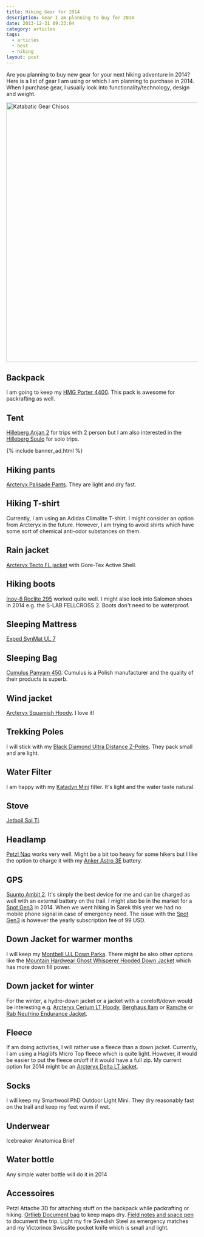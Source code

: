 ```yaml
---
title: Hiking Gear for 2014
description: Gear I am planning to buy for 2014
date: 2013-12-31 09:33:04
category: articles
tags:
  - articles
  - best
  - hiking
layout: post
---
```

Are you planning to buy new gear for your next hiking adventure in 2014? Here is a list of gear I am using or which I am planning to purchase in 2014. When I purchase gear, I usually look into functionality/technology, design and weight.

<a href="https://www.flickr.com/photos/90204224@N07/8730115903" title="Katabatic Gear Chisos"><img src="https://farm8.staticflickr.com/7383/8730115903_055c604918_b.jpg" width="1024" height="683" alt="Katabatic Gear Chisos"></a><!--more--><br>

<h2>Backpack</h2>
I am going to keep my <a href="http://hikeventures.com/gear-review-hmg-porter-4400-black/" target="_self">HMG Porter 4400</a>. This pack is awesome for packrafting as well.

<h2>Tent</h2>
<a href="http://hikeventures.com/gear-review-hilleberg-anjan-for-the-summer/" target="_self">Hilleberg Anjan 2</a> for trips with 2 person but I am also interested in the <a href="http://www.hilleberg.com/home/products/soulo/soulo.php" target="_blank">Hilleberg Soulo</a> for solo trips.

{% include banner_ad.html %}

<h2>Hiking pants</h2>
<a href="http://hikeventures.com/gear-review-arcteryx-palisade-pants/" target="_self">Arcteryx Palisade Pants</a>. They are light and dry fast.

<h2>Hiking T-shirt</h2>
Currently, I am using an Adidas Climalite T-shirt. I might consider an option from Arcteryx in the future. However, I am trying to avoid shirts which have some sort of chemical anti-odor substances on them.

<h2>Rain jacket</h2>
<a href="http://hikeventures.com/arcteryx-tecto-fl-jacket/" target="_self">Arcteryx Tecto FL jacket</a> with Gore-Tex Active Shell.

<h2>Hiking boots</h2>
<a href="http://hikeventures.com/gear-review-inov-8-roclite-295/" target="_self">Inov-8 Roclite 295</a> worked quite well. I might also look into Salomon shoes in 2014 e.g. the S-LAB FELLCROSS 2. Boots don't need to be waterproof.

<h2>Sleeping Mattress</h2>
<a href="http://www.exped.com/finland/en/product-category/mats/downmat-ul-7-m" target="_blank">Exped SynMat UL 7</a>

<h2>Sleeping Bag</h2>
<a href="http://sleepingbags-cumulus.eu/uk/categories/sleeping-bags/panyam-450?gid=59&vid=1" target="_blank">Cumulus Panyam 450</a>. Cumulus is a Polish manufacturer and the quality of their products is superb.

<h2>Wind jacket</h2>
<a href="http://hikeventures.com/gear-review-arcteryx-squamish-hoody/" target="_self">Arcteryx Squamish Hoody</a>. I love it!

<h2>Trekking Poles</h2>
I will stick with my <a href="http://hikeventures.com/gear-review-black-diamond-ultra-distance-z-pole/" target="_blank">Black Diamond Ultra Distance Z-Poles</a>. They pack small and are light.

<h2>Water Filter</h2>
I am happy with my <a href="http://hikeventures.com/gear-review-katadyn-mini-water-filter/" target="_self">Katadyn Mini</a> filter. It's light and the water taste natural.

<h2>Stove</h2>
<a href="http://hikeventures.com/gear-review-jetboil-sol-ti/" target="_blank">Jetboil Sol Ti</a>.

<h2>Headlamp</h2>
<a href="http://hikeventures.com/petzl-nao-headlamp-test/" target="_blank">Petzl Nao</a> works very well. Might be a bit too heavy for some hikers but I like the option to charge it with my <a href="http://hikeventures.com/how-to-charge-your-batteries-when-you-are-outdoors/" target="_blank">Anker Astro 3E</a> battery.

<h2>GPS</h2>
<a href="http://hikeventures.com/gear-review-suunto-ambit-2-black-hr/" target="_blank">Suunto Ambit 2</a>. It's simply the best device for me and can be charged as well with an external battery on the trail. I might also be in the market for a <a href="http://www.findmespot.com/en/index.php?cid=100" target="_blank">Spot Gen3</a> in 2014. When we went hiking in Sarek this year we had no mobile phone signal in case of emergency need. The issue with the <a href="http://www.findmespot.com/en/index.php?cid=100" target="_blank">Spot Gen3</a> is however the yearly subscription fee of 99 USD.

<h2>Down Jacket for warmer months</h2>
I will keep my <a href="http://hikeventures.com/gear-review-montbell-u-dot-l-down-parka/" target="_blank">Montbell U.L Down Parka</a>. There might be also other options like the <a href="http://www.mountainhardwear.com/mens-ghost-whisperer-hooded-jacket-OM5271.html" target="_blank">Mountain Hardwear Ghost Whisperer Hooded Down Jacket</a> which has more down fill power.

<h2>Down jacket for winter</h2>
For the winter, a hydro-down jacket or a jacket with a coreloft/down would be interesting e.g. <a href="http://arcteryx.com/product.aspx?language=EN&gender=Mens&model=Cerium-LT-Hoody" target="_blank">Arcteryx Cerium LT Hoody</a>, <a href="http://store.berghaus.com/p/clothing/mens-ilam-850-fill-hydrodown-jacket/420589" target="_blank">Berghaus IIam</a> or <a href="http://store.berghaus.com/p/mens/mens-ramche-850-fill-hydrodown-jacket/420588" target="_blank">Ramche</a> or <a href="http://rab.uk.com/products/mens-clothing/down/neutrino-endurance-jacket.html" target="_blank">Rab Neutrino Endurance Jacket</a>.

<h2>Fleece</h2>
If am doing activities, I will rather use a fleece than a down jacket. Currently, I am using a Haglöfs Micro Top fleece which is quite light. However, it would be easier to put the fleece on/off if it would have a full zip. My current option for 2014 might be an <a href="http://arcteryx.com/product.aspx?language=EN&gender=Mens&model=Delta-LT-Jacket" target="_blank">Arcteryx Delta LT jacket</a>.

<h2>Socks</h2>
I will keep my Smartwool PhD Outdoor Light Mini. They dry reasonably fast on the trail and keep my feet warm if wet.

<h2>Underwear</h2>
Icebreaker Anatomica Brief

<h2>Water bottle</h2>
Any simple water bottle will do it in 2014

<h2>Accessoires</h2>
Petzl Attache 3D for attaching stuff on the backpack while packrafting or hiking. <a href="http://hikeventures.com/gear-review-ortlieb-document-case-a4/" target="_self">Ortlieb Document bag</a> to keep maps dry. <a href="http://hikeventures.com/field-notes-expedition-and-space-pen/" target="_self">Field notes and space pen</a> to document the trip. Light my fire Swedish Steel as emergency matches and my Victorinox Swisslite pocket knife which is small and light.
